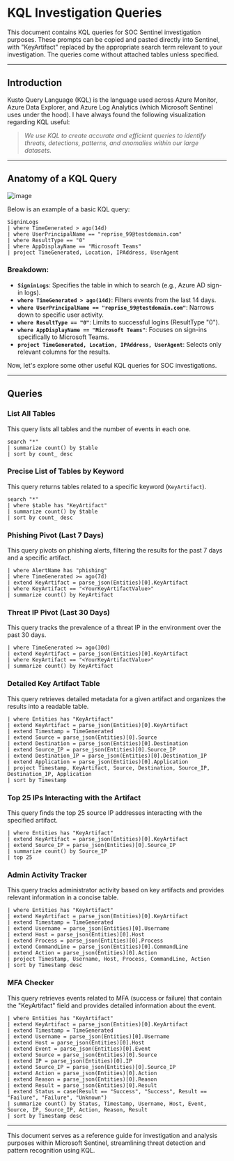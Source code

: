 # KQL Investigation Queries

This document contains KQL queries for SOC Sentinel investigation purposes. These prompts can be copied and pasted directly into Sentinel, with "KeyArtifact" replaced by the appropriate search term relevant to your investigation. The queries come without attached tables unless specified.

---

## Introduction

Kusto Query Language (KQL) is the language used across Azure Monitor, Azure Data Explorer, and Azure Log Analytics (which Microsoft Sentinel uses under the hood). I have always found the following visualization regarding KQL useful:

> _We use KQL to create accurate and efficient queries to identify threats, detections, patterns, and anomalies within our large datasets._

---

## Anatomy of a KQL Query

![image](https://github.com/user-attachments/assets/7d3ad46a-d0d9-4609-be16-a21fcc9bf070)


Below is an example of a basic KQL query:

```KQL
SigninLogs
| where TimeGenerated > ago(14d)
| where UserPrincipalName == "reprise_99@testdomain.com"
| where ResultType == "0"
| where AppDisplayName == "Microsoft Teams"
| project TimeGenerated, Location, IPAddress, UserAgent
```

### Breakdown:
- **`SigninLogs`**: Specifies the table in which to search (e.g., Azure AD sign-in logs).
- **`where TimeGenerated > ago(14d)`**: Filters events from the last 14 days.
- **`where UserPrincipalName == "reprise_99@testdomain.com"`**: Narrows down to specific user activity.
- **`where ResultType == "0"`**: Limits to successful logins (ResultType "0").
- **`where AppDisplayName == "Microsoft Teams"`**: Focuses on sign-ins specifically to Microsoft Teams.
- **`project TimeGenerated, Location, IPAddress, UserAgent`**: Selects only relevant columns for the results.

Now, let's explore some other useful KQL queries for SOC investigations.

---

## Queries

### List All Tables

This query lists all tables and the number of events in each one.

```KQL
search "*"
| summarize count() by $table
| sort by count_ desc
```

### Precise List of Tables by Keyword

This query returns tables related to a specific keyword (`KeyArtifact`).

```KQL
search "*"
| where $table has "KeyArtifact"
| summarize count() by $table
| sort by count_ desc
```

### Phishing Pivot (Last 7 Days)

This query pivots on phishing alerts, filtering the results for the past 7 days and a specific artifact.

```KQL
| where AlertName has "phishing"
| where TimeGenerated >= ago(7d)
| extend KeyArtifact = parse_json(Entities)[0].KeyArtifact
| where KeyArtifact == "<YourKeyArtifactValue>"
| summarize count() by KeyArtifact
```

### Threat IP Pivot (Last 30 Days)

This query tracks the prevalence of a threat IP in the environment over the past 30 days.

```KQL
| where TimeGenerated >= ago(30d)
| extend KeyArtifact = parse_json(Entities)[0].KeyArtifact
| where KeyArtifact == "<YourKeyArtifactValue>"
| summarize count() by KeyArtifact
```

### Detailed Key Artifact Table

This query retrieves detailed metadata for a given artifact and organizes the results into a readable table.

```KQL
| where Entities has "KeyArtifact"
| extend KeyArtifact = parse_json(Entities)[0].KeyArtifact
| extend Timestamp = TimeGenerated
| extend Source = parse_json(Entities)[0].Source
| extend Destination = parse_json(Entities)[0].Destination
| extend Source_IP = parse_json(Entities)[0].Source_IP
| extend Destination_IP = parse_json(Entities)[0].Destination_IP
| extend Application = parse_json(Entities)[0].Application
| project Timestamp, KeyArtifact, Source, Destination, Source_IP, Destination_IP, Application
| sort by Timestamp
```

### Top 25 IPs Interacting with the Artifact

This query finds the top 25 source IP addresses interacting with the specified artifact.

```KQL
| where Entities has "KeyArtifact"
| extend KeyArtifact = parse_json(Entities)[0].KeyArtifact
| extend Source_IP = parse_json(Entities)[0].Source_IP
| summarize count() by Source_IP
| top 25
```

### Admin Activity Tracker

This query tracks administrator activity based on key artifacts and provides relevant information in a concise table.

```KQL
| where Entities has "KeyArtifact"
| extend KeyArtifact = parse_json(Entities)[0].KeyArtifact
| extend Timestamp = TimeGenerated
| extend Username = parse_json(Entities)[0].Username
| extend Host = parse_json(Entities)[0].Host
| extend Process = parse_json(Entities)[0].Process
| extend CommandLine = parse_json(Entities)[0].CommandLine
| extend Action = parse_json(Entities)[0].Action
| project Timestamp, Username, Host, Process, CommandLine, Action
| sort by Timestamp desc
```
### MFA Checker
This query retrieves events related to MFA (success or failure) that contain the "KeyArtifact" field and provides detailed information about the event.
```KQL
| where Entities has "KeyArtifact"
| extend KeyArtifact = parse_json(Entities)[0].KeyArtifact
| extend Timestamp = TimeGenerated
| extend Username = parse_json(Entities)[0].Username
| extend Host = parse_json(Entities)[0].Host
| extend Event = parse_json(Entities)[0].Event
| extend Source = parse_json(Entities)[0].Source
| extend IP = parse_json(Entities)[0].IP
| extend Source_IP = parse_json(Entities)[0].Source_IP
| extend Action = parse_json(Entities)[0].Action
| extend Reason = parse_json(Entities)[0].Reason
| extend Result = parse_json(Entities)[0].Result
| extend Status = case(Result == "Success", "Success", Result == "Failure", "Failure", "Unknown")
| summarize count() by Status, Timestamp, Username, Host, Event, Source, IP, Source_IP, Action, Reason, Result
| sort by Timestamp desc
```
---

This document serves as a reference guide for investigation and analysis purposes within Microsoft Sentinel, streamlining threat detection and pattern recognition using KQL.
